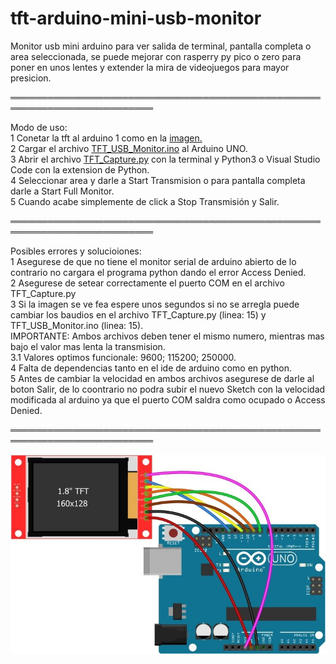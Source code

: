# tft-arduino-mini-usb-monitor

Monitor usb mini arduino para ver salida de terminal, pantalla completa o area seleccionada, se puede mejorar con rasperry py pico o zero para poner en unos lentes y extender la mira de videojuegos para mayor presicion.

═════════════════════════════════════════════════════════════════════════  

Modo de uso:  
              1 Conetar la tft al arduino 1 como en la [imagen.](images/conexion_tft.jpg)  
              2 Cargar el archivo [TFT_USB_Monitor.ino](TFT_USB_Monitor/TFT_USB_Monitor.ino) al Arduino UNO.  
              3 Abrir el archivo [TFT_Capture.py](TFT_Capture/TFT_Capture.py) con la terminal y Python3 o Visual Studio Code con la extension de Python.  
              4 Seleccionar area y darle a Start Transmision o para pantalla completa darle a Start Full Monitor.  
              5 Cuando acabe simplemente de click a Stop Transmisión y Salir.  

═════════════════════════════════════════════════════════════════════════  

Posibles errores y solucioiones:  
              1 Asegurese de que no tiene el monitor serial de arduino abierto de lo contrario no cargara el programa python dando el error Access Denied.  
              2 Asegurese de setear correctamente el puerto COM en el archivo TFT_Capture.py  
              3 Si la imagen se ve fea espere unos segundos si no se arregla puede cambiar los baudios en el archivo TFT_Capture.py (linea: 15) y TFT_USB_Monitor.ino (linea: 15).  
                IMPORTANTE: Ambos archivos deben tener el mismo numero, mientras mas bajo el valor mas lenta la transmision.  
              3.1 Valores optimos funcionale: 9600; 115200; 250000.  
              4 Falta de dependencias tanto en el ide de arduino como en python.  
              5 Antes de cambiar la velocidad en ambos archivos asegurese de darle al boton Salir, de lo coontrario no podra subir el nuevo Sketch con la velocidad modificada al arduino
                ya  que el puerto COM saldra como ocupado o Access Denied.  

═════════════════════════════════════════════════════════════════════════  

![Conexión Arduino y TFT](images/conexion_tft.jpg)  

